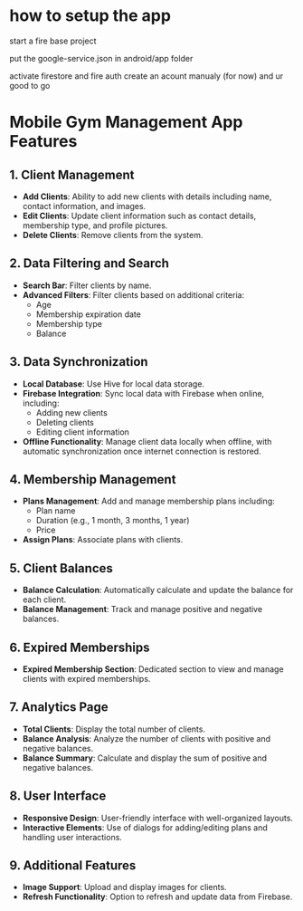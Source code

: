 
<h1> how to setup the app</h1>

<p>start a fire base project</p>
<p>put the google-service.json in android/app folder</p>
<p>activate firestore and fire auth create an acount manualy (for now) and ur good to go </p>


# Mobile Gym Management App Features

## 1. Client Management
- **Add Clients**: Ability to add new clients with details including name, contact information, and images.
- **Edit Clients**: Update client information such as contact details, membership type, and profile pictures.
- **Delete Clients**: Remove clients from the system.

## 2. Data Filtering and Search
- **Search Bar**: Filter clients by name.
- **Advanced Filters**: Filter clients based on additional criteria:
  - Age
  - Membership expiration date
  - Membership type
  - Balance

## 3. Data Synchronization
- **Local Database**: Use Hive for local data storage.
- **Firebase Integration**: Sync local data with Firebase when online, including:
  - Adding new clients
  - Deleting clients
  - Editing client information
- **Offline Functionality**: Manage client data locally when offline, with automatic synchronization once internet connection is restored.

## 4. Membership Management
- **Plans Management**: Add and manage membership plans including:
  - Plan name
  - Duration (e.g., 1 month, 3 months, 1 year)
  - Price
- **Assign Plans**: Associate plans with clients.

## 5. Client Balances
- **Balance Calculation**: Automatically calculate and update the balance for each client.
- **Balance Management**: Track and manage positive and negative balances.

## 6. Expired Memberships
- **Expired Membership Section**: Dedicated section to view and manage clients with expired memberships.

## 7. Analytics Page
- **Total Clients**: Display the total number of clients.
- **Balance Analysis**: Analyze the number of clients with positive and negative balances.
- **Balance Summary**: Calculate and display the sum of positive and negative balances.

## 8. User Interface
- **Responsive Design**: User-friendly interface with well-organized layouts.
- **Interactive Elements**: Use of dialogs for adding/editing plans and handling user interactions.

## 9. Additional Features
- **Image Support**: Upload and display images for clients.
- **Refresh Functionality**: Option to refresh and update data from Firebase.
